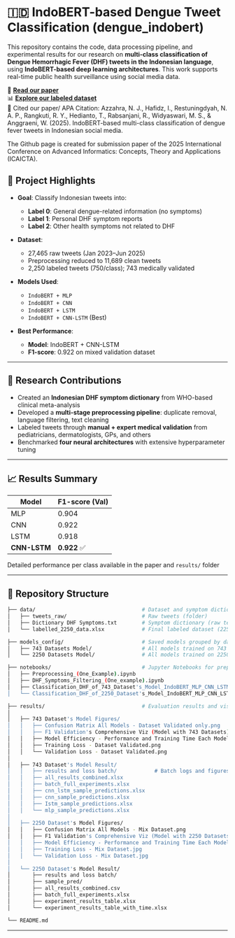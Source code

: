 # 🇮🇩 IndoBERT-based Dengue Tweet Classification (dengue_indobert)

This repository contains the code, data processing pipeline, and experimental results for our research on **multi-class classification of Dengue Hemorrhagic Fever (DHF) tweets in the Indonesian language**, using **IndoBERT-based deep learning architectures**. This work supports real-time public health surveillance using social media data.

📄 [**Read our paper**](https://github.com/irhafidz/dengue_indobert)  
📊 [**Explore our labeled dataset**](https://github.com/irhafidz/dengue_indobert/tree/main/data)  
🧠 Cited our paper/ APA Citation:
Azzahra, N. J., Hafidz, I., Restuningdyah, N. A. P., Rangkuti, R. Y., Hedianto, T., Rabsanjani, R., Widyaswari, M. S., & Anggraeni, W. (2025). IndoBERT-based multi-class classification of dengue fever tweets in Indonesian social media. 

The Github page is created for submission paper of the 2025 International Conference on Advanced Informatics: Concepts, Theory and Applications (ICAICTA).

## 📌 Project Highlights

- **Goal**: Classify Indonesian tweets into:
  - **Label 0**: General dengue-related information (no symptoms)
  - **Label 1**: Personal DHF symptom reports
  - **Label 2**: Other health symptoms not related to DHF

- **Dataset**:  
  - 27,465 raw tweets (Jan 2023–Jun 2025)
  - Preprocessing reduced to 11,689 clean tweets
  - 2,250 labeled tweets (750/class); 743 medically validated

- **Models Used**:
  - `IndoBERT + MLP`
  - `IndoBERT + CNN`
  - `IndoBERT + LSTM`
  - `IndoBERT + CNN-LSTM` (Best)

- **Best Performance**:
  - **Model**: IndoBERT + CNN-LSTM
  - **F1-score**: 0.922 on mixed validation dataset

---

## 🔬 Research Contributions

- Created an **Indonesian DHF symptom dictionary** from WHO-based clinical meta-analysis
- Developed a **multi-stage preprocessing pipeline**: duplicate removal, language filtering, text cleaning
- Labeled tweets through **manual + expert medical validation** from pediatricians, dermatologists, GPs, and others
- Benchmarked **four neural architectures** with extensive hyperparameter tuning

---
## 📈 Results Summary

| Model           | F1-score (Val) |
|----------------|----------------|
| MLP            | 0.904          |
| CNN            | 0.922          |
| LSTM           | 0.918          |
| **CNN-LSTM**   | **0.922** ✅   |
Detailed performance per class available in the paper and `results/` folder

---
## 📁 Repository Structure

```bash
├── data/                                  # Dataset and symptom dictionary
│   ├── tweets_raw/                        # Raw tweets (folder)
│   ├── Dictionary DHF Symptoms.txt        # Symptom dictionary (raw text format)
│   └── labelled_2250_data.xlsx            # Final labeled dataset (2250 tweets)

├── models_config/                         # Saved models grouped by dataset size
│   ├── 743 Datasets Model/                # All models trained on 743 dataset
│   └── 2250 Datasets Model/               # All models trained on 2250 dataset

├── notebooks/                             # Jupyter Notebooks for preprocessing, classification
│   ├── Preprocessing_(One_Example).ipynb
│   ├── DHF_Symptoms_Filtering_(One_example).ipynb
│   ├── Classification_DHF_of_743_Dataset's_Model_IndoBERT_MLP_CNN_LSTM_CNN_LSTM.ipynb
│   └── Classification_DHF_of_2250_Dataset's_Model_IndoBERT_MLP_CNN_LSTM_CNN_LSTM.ipynb

├── results/                               # Evaluation results and visualizations
│
│   ├── 743 Dataset's Model Figures/
│   │   ├── Confusion Matrix All Models - Dataset Validated only.png
│   │   ├── F1 Validation's Comprehensive Viz (Model with 743 Datasets).png
│   │   ├── Model Efficiency - Performance and Training Time Each Models (743 datasets).png
│   │   ├── Training Loss - Dataset Validated.png
│   │   └── Validation Loss - Dataset Validated.png
│
│   ├── 743 Dataset's Model Result/
│   │   ├── results and loss batch/            # Batch logs and figures
│   │   ├── all_results_combined.xlsx
│   │   ├── batch_full_experiments.xlsx
│   │   ├── cnn_lstm_sample_predictions.xlsx
│   │   ├── cnn_sample_predictions.xlsx
│   │   ├── Istm_sample_predictions.xlsx
│   │   └── mlp_sample_predictions.xlsx
│
│   ├── 2250 Dataset's Model Figures/
│   │   ├── Confusion Matrix All Models - Mix Dataset.png
│   │   ├── F1 Validation's Comprehensive Viz (Model with 2250 Datasets).png
│   │   ├── Model Efficiency - Performance and Training Time Each Models (2250 datasets).png
│   │   ├── Training Loss - Mix Dataset.jpg
│   │   └── Validation Loss - Mix Dataset.jpg
│
│   └── 2250 Dataset's Model Result/
│       ├── results and loss batch/
│       ├── sample_pred/
│       ├── all_results_combined.csv
│       ├── batch_full_experiments.xlsx
│       ├── experiment_results_table.xlsx
│       └── experiment_results_table_with_time.xlsx

└── README.md

```

---
